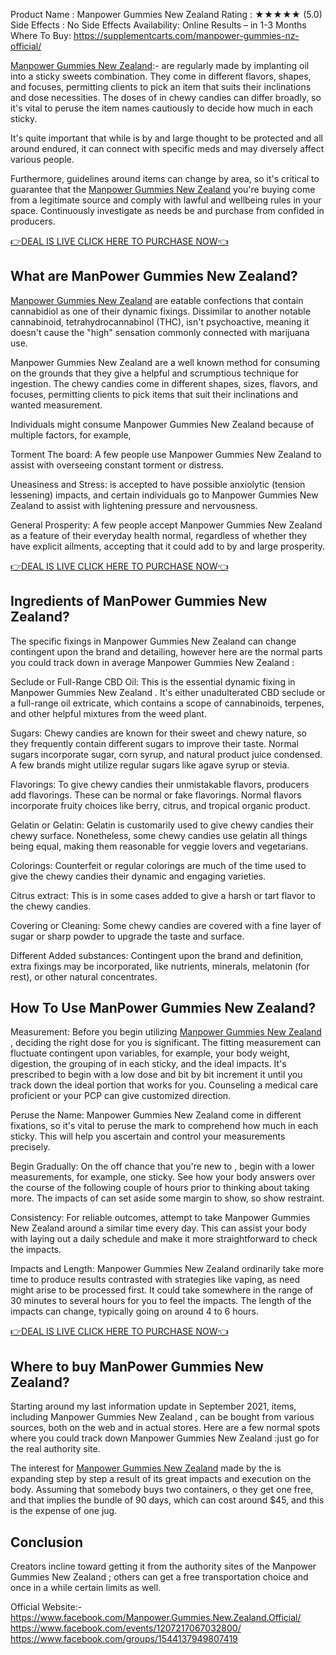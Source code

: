 Product Name : Manpower Gummies New Zealand
Rating : ★★★★★ (5.0)
Side Effects : No Side Effects
Availability: Online
Results – in 1-3 Months
Where To Buy: https://supplementcarts.com/manpower-gummies-nz-official/


[Manpower Gummies New Zealand](https://www.facebook.com/Manpower.Gummies.New.Zealand.Official/):-  are regularly made by implanting oil into a sticky sweets combination. They come in different flavors, shapes, and focuses, permitting clients to pick an item that suits their inclinations and dose necessities. The doses of in chewy candies can differ broadly, so it's vital to peruse the item names cautiously to decide how much in each sticky.

It's quite important that while is by and large thought to be protected and all around endured, it can connect with specific meds and may diversely affect various people.

Furthermore, guidelines around items can change by area, so it's critical to guarantee that the [Manpower Gummies New Zealand](https://healthquerys.com/manpower-gummies-nz/) you're buying come from a legitimate source and comply with lawful and wellbeing rules in your space. Continuously investigate as needs be and purchase from confided in producers.

[👉DEAL IS LIVE CLICK HERE TO PURCHASE NOW👈](https://supplementcarts.com/manpower-gummies-nz-official/)

## What are ManPower Gummies New Zealand?

[Manpower Gummies New Zealand](https://www.facebook.com/Manpower.Gummies.New.Zealand.Official/) are eatable confections that contain cannabidiol as one of their dynamic fixings. Dissimilar to another notable cannabinoid, tetrahydrocannabinol (THC), isn't psychoactive, meaning it doesn't cause the "high" sensation commonly connected with marijuana use.

Manpower Gummies New Zealand are a well known method for consuming on the grounds that they give a helpful and scrumptious technique for ingestion. The chewy candies come in different shapes, sizes, flavors, and focuses, permitting clients to pick items that suit their inclinations and wanted measurement.

Individuals might consume Manpower Gummies New Zealand because of multiple factors, for example,

Torment The board: A few people use Manpower Gummies New Zealand to assist with overseeing constant torment or distress.

Uneasiness and Stress: is accepted to have possible anxiolytic (tension lessening) impacts, and certain individuals go to Manpower Gummies New Zealand to assist with lightening pressure and nervousness.

General Prosperity: A few people accept Manpower Gummies New Zealand as a feature of their everyday health normal, regardless of whether they have explicit ailments, accepting that it could add to by and large prosperity.

[👉DEAL IS LIVE CLICK HERE TO PURCHASE NOW👈](https://supplementcarts.com/manpower-gummies-nz-official/)


## Ingredients of ManPower Gummies New Zealand?


The specific fixings in Manpower Gummies New Zealand can change contingent upon the brand and detailing, however here are the normal parts you could track down in average Manpower Gummies New Zealand :

Seclude or Full-Range CBD Oil: This is the essential dynamic fixing in Manpower Gummies New Zealand . It's either unadulterated CBD seclude or a full-range oil extricate, which contains a scope of cannabinoids, terpenes, and other helpful mixtures from the weed plant.

Sugars: Chewy candies are known for their sweet and chewy nature, so they frequently contain different sugars to improve their taste. Normal sugars incorporate sugar, corn syrup, and natural product juice condensed. A few brands might utilize regular sugars like agave syrup or stevia.

Flavorings: To give chewy candies their unmistakable flavors, producers add flavorings. These can be normal or fake flavorings. Normal flavors incorporate fruity choices like berry, citrus, and tropical organic product.

Gelatin or Gelatin: Gelatin is customarily used to give chewy candies their chewy surface. Nonetheless, some chewy candies use gelatin all things being equal, making them reasonable for veggie lovers and vegetarians.

Colorings: Counterfeit or regular colorings are much of the time used to give the chewy candies their dynamic and engaging varieties.

Citrus extract: This is in some cases added to give a harsh or tart flavor to the chewy candies.

Covering or Cleaning: Some chewy candies are covered with a fine layer of sugar or sharp powder to upgrade the taste and surface.

Different Added substances: Contingent upon the brand and definition, extra fixings may be incorporated, like nutrients, minerals, melatonin (for rest), or other natural concentrates.

 ## How To Use ManPower Gummies New Zealand?



Measurement: Before you begin utilizing [Manpower Gummies New Zealand](https://www.facebook.com/Manpower.Gummies.New.Zealand.Official/) , deciding the right dose for you is significant. The fitting measurement can fluctuate contingent upon variables, for example, your body weight, digestion, the grouping of in each sticky, and the ideal impacts. It's prescribed to begin with a low dose and bit by bit increment it until you track down the ideal portion that works for you. Counseling a medical care proficient or your PCP can give customized direction.

Peruse the Name: Manpower Gummies New Zealand come in different fixations, so it's vital to peruse the mark to comprehend how much in each sticky. This will help you ascertain and control your measurements precisely.

Begin Gradually: On the off chance that you're new to , begin with a lower measurements, for example, one sticky. See how your body answers over the course of the following couple of hours prior to thinking about taking more. The impacts of can set aside some margin to show, so show restraint.

Consistency: For reliable outcomes, attempt to take Manpower Gummies New Zealand around a similar time every day. This can assist your body with laying out a daily schedule and make it more straightforward to check the impacts.

Impacts and Length: Manpower Gummies New Zealand ordinarily take more time to produce results contrasted with strategies like vaping, as need might arise to be processed first. It could take somewhere in the range of 30 minutes to several hours for you to feel the impacts. The length of the impacts can change, typically going on around 4 to 6 hours.

[👉DEAL IS LIVE CLICK HERE TO PURCHASE NOW👈](https://supplementcarts.com/manpower-gummies-nz-official/)

## Where to buy ManPower Gummies New Zealand?

Starting around my last information update in September 2021, items, including Manpower Gummies New Zealand , can be bought from various sources, both on the web and in actual stores. Here are a few normal spots where you could track down Manpower Gummies New Zealand :just go for the real authority site.

The interest for [Manpower Gummies New Zealand](https://healthquerys.com/manpower-gummies-nz/) made by the is expanding step by step a result of its great impacts and execution on the body. Assuming that somebody buys two containers, o they get one free, and that implies the bundle of 90 days, which can cost around $45, and this is the expense of one jug.


## Conclusion

Creators incline toward getting it from the authority sites of the Manpower Gummies New Zealand ; others can get a free transportation choice and once in a while certain limits as well.

Official Website:- https://www.facebook.com/Manpower.Gummies.New.Zealand.Official/
https://www.facebook.com/events/1207217067032800/
https://www.facebook.com/groups/1544137949807419

